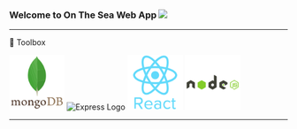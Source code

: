 ### Welcome to On The Sea Web App <img src="http://static.skaip.org/img/emoticons/180x180/f6fcff/waterwave.gif" width="60px">
---

🧰 Toolbox

<img src="https://raw.githubusercontent.com/devicons/devicon/master/icons/mongodb/mongodb-original-wordmark.svg" alt="MongoDB Logo" width="100" height="100"/> <img src="https://images.g2crowd.com/uploads/product/image/social_landscape/social_landscape_21a537a2f60ea582bd213cab0722cb1a/express-js.png" alt="Express Logo" width="100" height="100"/> <img src="https://raw.githubusercontent.com/devicons/devicon/master/icons/react/react-original-wordmark.svg" alt="ReactJS Logo" width="100" height="100"/> <img src="https://raw.githubusercontent.com/devicons/devicon/master/icons/nodejs/nodejs-original-wordmark.svg" alt="NodeJS Logo" width="100" height="100"/> 

---



